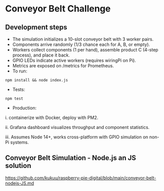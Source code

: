# Conveyor Belt Challenge 

## Development steps
-  The simulation initializes a 10-slot conveyor belt with 3 worker pairs.
-  Components arrive randomly (1/3 chance each for A, B, or empty).
-  Workers collect components (1 per hand), assemble product C (4-step process), and place it back.
-  GPIO LEDs indicate active workers (requires wiringPi on Pi).
-  Metrics are exposed on /metrics for Prometheus.
-  To run:
```
npm install && node index.js

```
 - Tests:
```
npm test

```

- Production:

i. containerize with Docker, deploy with PM2. 

ii. Grafana dashboard visualizes throughput and component statistics.

iii. Assumes Node 14+, works cross-platform with GPIO simulation on non-Pi systems.


## Conveyor Belt Simulation - Node.js an JS solution

https://github.com/kukuu/raspberry-pie-digital/blob/main/conveyor-belt-nodejs-JS.md
